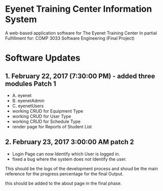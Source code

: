 # Eyenet Training Center Information System
A web-based application software for The Eyenet Training Center
In partial Fulfillment for: COMP 3033 Software Engineering (Final Project)

# Software Updates

## 1. February 22, 2017  (7:30:00 PM) - added three modules  Patch 1
- A. eyenet
- B. eyenetAdmin
- C. eyenetUsers
- working CRUD for Equipment Type
- working CRUD for User Type
- working CRUD for Schedule Type
- render page for Reports of Student List

## 2. February 23, 2017 3:00:00 AM patch 2
- Login Page can now Identify which User is logged in. 
- fixed a bug where the system does not Identify the user. 

This should be the logs of the development process and shoud be the main reference for the progress percentage for the final Output.

this should be added to the about page in the final phase.